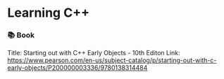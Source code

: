 # Learning C++ 

### 📚 Book
Title: Starting out with C++ Early Objects - 10th Editon
Link: https://www.pearson.com/en-us/subject-catalog/p/starting-out-with-c-early-objects/P200000003336/9780138314484
